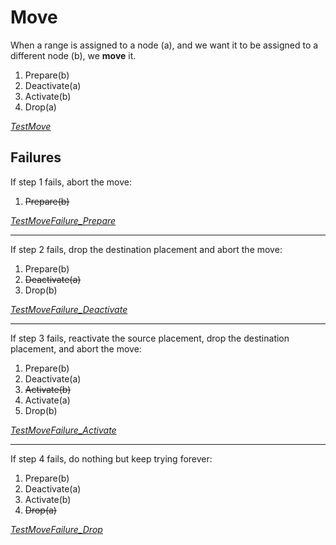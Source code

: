 # Move

When a range is assigned to a node (a), and we want it to be assigned to a
different node (b), we **move** it.

1. Prepare(b)
2. Deactivate(a)
3. Activate(b)
4. Drop(a)

[_TestMove_](https://cs.github.com/adammck/ranger?q=symbol%3ATestMove)

## Failures

If step 1 fails, abort the move:

1. <strike>Prepare(b)</strike>

[_TestMoveFailure_Prepare_](https://cs.github.com/adammck/ranger?q=symbol%3ATestMoveFailure_Prepare)

---

If step 2 fails, drop the destination placement and abort the move:

1. Prepare(b)
2. <strike>Deactivate(a)</strike>
3. Drop(b)

[_TestMoveFailure_Deactivate_](https://cs.github.com/adammck/ranger?q=symbol%3ATestMoveFailure_Deactivate)

---

If step 3 fails, reactivate the source placement, drop the destination
placement, and abort the move:

1. Prepare(b)
2. Deactivate(a)
3. <strike>Activate(b)</strike>
4. Activate(a)
5. Drop(b)

[_TestMoveFailure_Activate_](https://cs.github.com/adammck/ranger?q=symbol%3ATestMoveFailure_Activate)

---

If step 4 fails, do nothing but keep trying forever:

1. Prepare(b)
2. Deactivate(a)
3. Activate(b)
4. <strike>Drop(a)</strike>

[_TestMoveFailure_Drop_](https://cs.github.com/adammck/ranger?q=symbol%3ATestMoveFailure_Drop)

